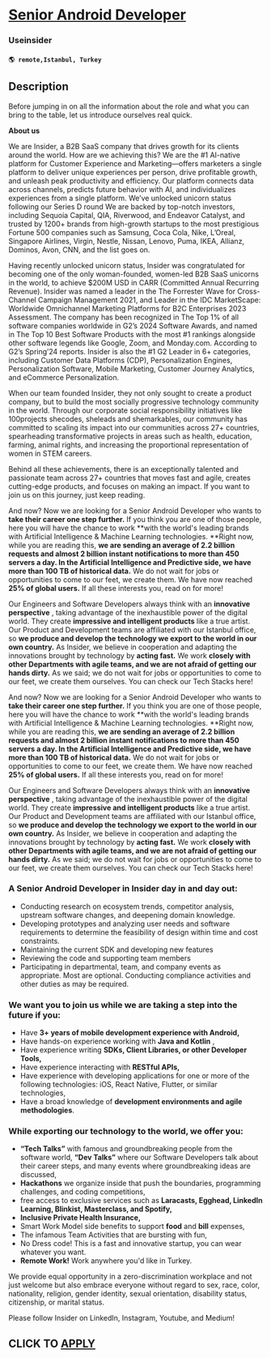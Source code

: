 # [Senior Android Developer](https://www.remotewlb.com/apply/senior-android-developer-134104)  
### Useinsider  
#### `🌎 remote,Istanbul, Turkey`  

## Description

Before jumping in on all the information about the role and what you can bring to the table, let us introduce ourselves real quick.

  

 **About us**

  

We are Insider, a B2B SaaS company that drives growth for its clients around the world. How are we achieving this? We are the #1 AI-native platform for Customer Experience and Marketing—offers marketers a single platform to deliver unique experiences per person, drive profitable growth, and unleash peak productivity and efficiency. Our platform connects data across channels, predicts future behavior with AI, and individualizes experiences from a single platform. We’ve unlocked unicorn status following our Series D round We are backed by top-notch investors, including Sequoia Capital, QIA, Riverwood, and Endeavor Catalyst, and trusted by 1200+ brands from high-growth startups to the most prestigious Fortune 500 companies such as Samsung, Coca Cola, Nike, L’Oreal, Singapore Airlines, Virgin, Nestle, Nissan, Lenovo, Puma, IKEA, Allianz, Dominos, Avon, CNN, and the list goes on.

Having recently unlocked unicorn status, Insider was congratulated for becoming one of the only woman-founded, women-led B2B SaaS unicorns in the world, to achieve $200M USD in CARR (Committed Annual Recurring Revenue). Insider was named a leader in the The Forrester Wave for Cross-Channel Campaign Management 2021, and Leader in the IDC MarketScape: Worldwide Omnichannel Marketing Platforms for B2C Enterprises 2023 Assessment. The company has been recognized in The Top 1% of all software companies worldwide in G2’s 2024 Software Awards, and named in The Top 10 Best Software Products with the most #1 rankings alongside other software legends like Google, Zoom, and Monday.com. According to G2’s Spring’24 reports. Insider is also the #1 G2 Leader in 6+ categories, including Customer Data Platforms (CDP), Personalization Engines, Personalization Software, Mobile Marketing, Customer Journey Analytics, and eCommerce Personalization.

  

When our team founded Insider, they not only sought to create a product company, but to build the most socially progressive technology community in the world. Through our corporate social responsibility initiatives like 100projects shecodes, sheleads and shemarkables, our community has committed to scaling its impact into our communities across 27+ countries, spearheading transformative projects in areas such as health, education, farming, animal rights, and increasing the proportional representation of women in STEM careers.

  

Behind all these achievements, there is an exceptionally talented and passionate team across 27+ countries that moves fast and agile, creates cutting-edge products, and focuses on making an impact. If you want to join us on this journey, just keep reading.

  

And now? Now we are looking for a Senior Android Developer who wants to **take their career one step further.** If you think you are one of those people, here you will have the chance to work **with the world's leading brands with Artificial Intelligence & Machine Learning technologies. **Right now, while you are reading this, **we are sending an average of 2.2 billion requests and almost 2 billion instant notifications to more than 450 servers a day. In the Artificial Intelligence and Predictive side, we have more than 100 TB of historical data.** We do not wait for jobs or opportunities to come to our feet, we create them. We have now reached **25% of global users.** If all these interests you, read on for more!

Our Engineers and Software Developers always think with an **innovative perspective** , taking advantage of the inexhaustible power of the digital world. They create **impressive and intelligent products** like a true artist. Our Product and Development teams are affiliated with our Istanbul office, so **we produce and develop the technology we export to the world in our own country.** As Insider, we believe in cooperation and adapting the innovations brought by technology by **acting fast.** We work **closely with other Departments with agile teams, and we are not afraid of getting our hands dirty.** As we said; we do not wait for jobs or opportunities to come to our feet, we create them ourselves. You can check our Tech Stacks here!

  

And now? Now we are looking for a Senior Android Developer who wants to **take their career one step further.** If you think you are one of those people, here you will have the chance to work **with the world's leading brands with Artificial Intelligence & Machine Learning technologies. **Right now, while you are reading this, **we are sending an average of 2.2 billion requests and almost 2 billion instant notifications to more than 450 servers a day. In the Artificial Intelligence and Predictive side, we have more than 100 TB of historical data.** We do not wait for jobs or opportunities to come to our feet, we create them. We have now reached **25% of global users.** If all these interests you, read on for more!

Our Engineers and Software Developers always think with an **innovative perspective** , taking advantage of the inexhaustible power of the digital world. They create **impressive and intelligent products** like a true artist. Our Product and Development teams are affiliated with our Istanbul office, so **we produce and develop the technology we export to the world in our own country.** As Insider, we believe in cooperation and adapting the innovations brought by technology by **acting fast.** We work **closely with other Departments with agile teams, and we are not afraid of getting our hands dirty.** As we said; we do not wait for jobs or opportunities to come to our feet, we create them ourselves. You can check our Tech Stacks here!

  

### A Senior Android Developer in Insider day in and day out:

* Conducting research on ecosystem trends, competitor analysis, upstream software changes, and deepening domain knowledge.
* Developing prototypes and analyzing user needs and software requirements to determine the feasibility of design within time and cost constraints.
* Maintaining the current SDK and developing new features
* Reviewing the code and supporting team members
* Participating in departmental, team, and company events as appropriate. Most are optional. Conducting compliance activities and other duties as may be required.

  

### We want you to join us while we are taking a step into the future if you:

* Have **3+ years of mobile development experience with Android,**
* Have hands-on experience working with **Java and Kotlin** ,
* Have experience writing **SDKs, Client Libraries, or other Developer Tools,**
* Have experience interacting with **RESTful APIs,**
* Have experience with developing applications for one or more of the following technologies: iOS, React Native, Flutter, or similar technologies,
* Have a broad knowledge of **development environments and agile methodologies**.

  

### While exporting our technology to the world, we offer you:

*  **“Tech Talks”** with famous and groundbreaking people from the software world, **“Dev Talks”** where our Software Developers talk about their career steps, and many events where groundbreaking ideas are discussed,
*  **Hackathons** we organize inside that push the boundaries, programming challenges, and coding competitions,
* free access to exclusive services such as **Laracasts, Egghead, LinkedIn Learning, Blinkist, Masterclass, and Spotify,**
*  **Inclusive Private Health Insurance,**
* Smart Work Model side benefits to support **food** and **bill** expenses,
* The infamous Team Activities that are bursting with fun,
* No Dress code! This is a fast and innovative startup, you can wear whatever you want.
*  **Remote Work!** Work anywhere you'd like in Turkey.

  

We provide equal opportunity in a zero-discrimination workplace and not just welcome but also embrace everyone without regard to sex, race, color, nationality, religion, gender identity, sexual orientation, disability status, citizenship, or marital status.

  

Please follow Insider on LinkedIn, Instagram, Youtube, and Medium!

  
## CLICK TO [APPLY](https://www.remotewlb.com/apply/senior-android-developer-134104)

